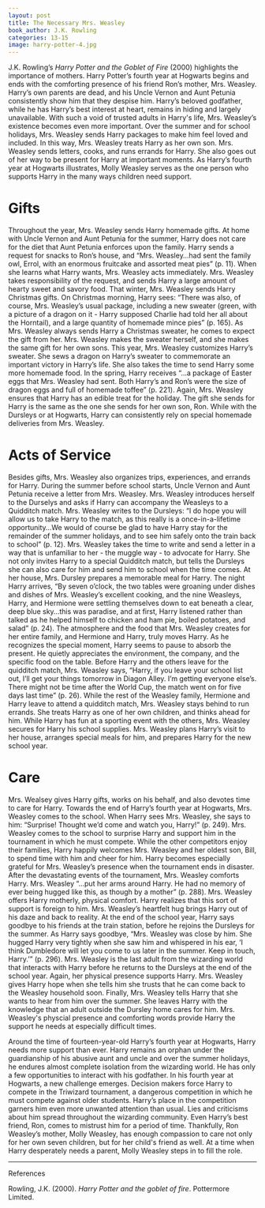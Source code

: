 ```yaml
---
layout: post
title: The Necessary Mrs. Weasley
book_author: J.K. Rowling
categories: 13-15
image: harry-potter-4.jpg
---
```


J.K. Rowling’s _Harry Potter and the Goblet of Fire_ (2000) highlights the
importance of mothers. Harry Potter’s fourth year at Hogwarts begins and ends
with the comforting presence of his friend Ron’s mother, Mrs. Weasley. Harry’s
own parents are dead, and his Uncle Vernon and Aunt Petunia consistently
show him that they despise him. Harry’s beloved godfather, while he has Harry’s
best interest at heart, remains in hiding and largely unavailable. With such a
void of trusted adults in Harry's life, Mrs. Weasley’s existence becomes even more
important. Over the summer and for school holidays, Mrs. Weasley sends
Harry packages to make him feel loved and included. In this way, Mrs. Weasley
treats Harry as her own son. Mrs. Weasley sends letters, cooks, and runs
errands for Harry. She also goes out of her way to be present for Harry at
important moments. As Harry’s fourth year at Hogwarts illustrates, Molly Weasley serves as the one person who supports Harry in the many ways
children need support.

# Gifts

Throughout the year, Mrs. Weasley sends Harry homemade gifts. At home with Uncle
Vernon and Aunt Petunia for the summer, Harry does not care for the diet that
Aunt Petunia enforces upon the family. Harry sends a request for snacks to Ron’s
house, and “Mrs. Weasley…had sent the family owl, Errol, with an enormous
fruitcake and assorted meat pies” (p. 11). When she learns what Harry wants,
Mrs. Weasley acts immediately. Mrs. Weasley takes responsibility of the request,
and sends Harry a large amount of hearty sweet and savory food. That winter,
Mrs. Weasley sends Harry Christmas gifts. On Christmas morning, Harry sees:
“There was also, of course, Mrs. Weasley’s usual package, including a new
sweater (green, with a picture of a dragon on it - Harry supposed Charlie had
told her all about the Horntail), and a large quantity of homemade mince pies”
(p. 165). As Mrs. Weasley always sends Harry a Christmas sweater, he comes to
expect the gift from her. Mrs. Weasley makes the sweater herself, and she makes
the same gift for her own sons. This year, Mrs. Weasley customizes Harry’s
sweater. She sews a dragon on Harry’s sweater to commemorate an important
victory in Harry’s life. She also takes the time to send Harry some more
homemade food. In the spring, Harry receives “...a package of Easter eggs that
Mrs. Weasley had sent. Both Harry’s and Ron’s were the size of dragon eggs and
full of homemade toffee” (p. 221). Again, Mrs. Weasley ensures that Harry has an
edible treat for the holiday. The gift she sends for Harry is the same as the
one she sends for her own son, Ron. While with the Dursleys or at Hogwarts,
Harry can consistently rely on special homemade deliveries from Mrs. Weasley.

# Acts of Service

Besides gifts, Mrs. Weasley also organizes trips, experiences, and errands for
Harry. During the summer before school starts, Uncle Vernon and Aunt Petunia
receive a letter from Mrs. Weasley. Mrs. Weasley introduces herself to the
Durselys and asks if Harry can accompany the Weasleys to a Quidditch match. Mrs.
Weasley writes to the Dursleys: “I do hope you will allow us to take Harry to
the match, as this really is a once-in-a-lifetime opportunity…We would of course
be glad to have Harry stay for the remainder of the summer holidays, and to see
him safely onto the train back to school” (p. 12). Mrs. Weasley takes the time
to write and send a letter in a way that is unfamiliar to her - the muggle way - to advocate
for Harry. She not only invites Harry to a special Quidditch match, but tells
the Dursleys she can also care for him and send him to school when the time
comes. At her house, Mrs. Dursley prepares a memorable meal for Harry. The night
Harry arrives, “By seven o’clock, the two tables were groaning under dishes and
dishes of Mrs. Weasley’s excellent cooking, and the nine Weasleys, Harry, and
Hermione were settling themselves down to eat beneath a clear, deep blue
sky…this was paradise, and at first, Harry listened rather than talked as he
helped himself to chicken and ham pie, boiled potatoes, and salad” (p. 24). The
atmosphere and the food that Mrs. Weasley creates for her entire family, and
Hermione and Harry, truly moves Harry. As he recognizes the special moment,
Harry seems to pause to absorb the present. He quietly appreciates the
environment, the company, and the specific food on the table. Before Harry and
the others leave for the quidditch match, Mrs. Weasley says, “Harry, if you
leave your school list out, I’ll get your things tomorrow in Diagon Alley. I’m
getting everyone else’s. There might not be time after the World Cup, the match
went on for five days last time” (p. 26). While the rest of the Weasley family,
Hermione and Harry leave to attend a quidditch match, Mrs. Weasley stays behind
to run errands. She treats Harry as one of her own children, and thinks ahead
for him. While Harry has fun at a sporting event with the others, Mrs. Weasley
secures for Harry his school supplies. Mrs. Weasley plans Harry’s visit to her
house, arranges special meals for him, and prepares Harry for the
new school year.

# Care

Mrs. Wealsey gives Harry gifts, works on his behalf, and also devotes time to care for Harry. Towards the end of Harry’s fourth year at Hogwarts, Mrs.
Weasley comes to the school. When Harry sees Mrs. Weasley, she says to him:
“Surprise! Thought we’d come and watch you, Harry!” (p. 249). Mrs. Weasley comes
to the school to surprise Harry and support him in the tournament in which he
must compete. While the other competitors enjoy their families, Harry happily
welcomes Mrs. Weasley and her oldest son, Bill, to spend time with him and cheer
for him. Harry becomes especially grateful for Mrs. Weasley’s presence when the
tournament ends in disaster. After the devastating events of the tournament,
Mrs. Weasley comforts Harry. Mrs. Weasley “...put her arms around Harry. He had
no memory of ever being hugged like this, as though by a mother” (p. 288). Mrs.
Weasley offers Harry motherly, physical comfort. Harry realizes that this sort
of support is foreign to him. Mrs. Weasley’s heartfelt hug brings Harry out of
his daze and back to reality. At the end of the school year, Harry says goodbye
to his friends at the train station, before he rejoins the Dursleys for the
summer. As Harry says goodbye, “Mrs. Weasley was close by him. She hugged Harry
very tightly when she saw him and whispered in his ear, ‘I think Dumbledore will
let you come to us later in the summer. Keep in touch, Harry.’” (p. 296). Mrs.
Weasley is the last adult from the wizarding world that interacts with Harry
before he returns to the Dursleys at the end of the school year. Again, her
physical presence supports Harry. Mrs. Weasley gives Harry hope when she tells him she trusts that he can come back to
the Weasley household soon. Finally, Mrs. Weasley tells Harry that she wants to
hear from him over the summer. She leaves Harry with the knowledge that an adult
outside the Dursley home cares for him. Mrs. Weasley's physcial presence and comforting words provide Harry the support he needs at especially difficult times.

Around the time of fourteen-year-old Harry’s fourth year at Hogwarts, Harry
needs more support than ever. Harry remains an orphan under the guardianship of
his abusive aunt and uncle and over the summer holidays, he endures almost
complete isolation from the wizarding world. He has only a few opportunities to
interact with his godfather. In his fourth year at Hogwarts, a new challenge
emerges. Decision makers force Harry to compete in the Triwizard tournament, a
dangerous competition in which he must compete against older students. Harry’s
place in the competition garners him even more unwanted attention than usual.
Lies and criticisms about him spread throughout the wizarding community. Even
Harry’s best friend, Ron, comes to mistrust him for a period of time.
Thankfully, Ron Weasley’s mother, Molly Weasley, has enough compassion to care
not only for her own seven children, but for her child's friend as well. At
a time when Harry desperately needs a parent, Molly Weasley steps in to
fill the role.

---
References

Rowling, J.K. (2000). _Harry Potter and the goblet of fire_. Pottermore
Limited.
